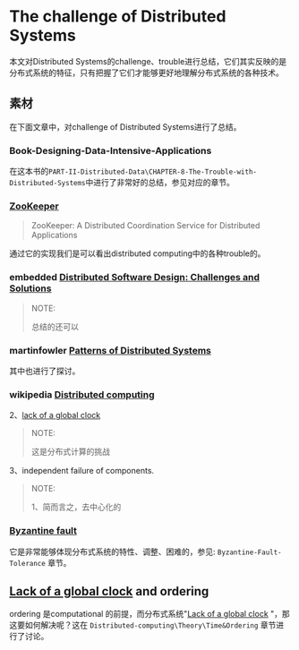 # The challenge of Distributed Systems

本文对Distributed Systems的challenge、trouble进行总结，它们其实反映的是分布式系统的特征，只有把握了它们才能够更好地理解分布式系统的各种技术。

## 素材

在下面文章中，对challenge of Distributed Systems进行了总结。

### Book-Designing-Data-Intensive-Applications

在这本书的`PART-II-Distributed-Data\CHAPTER-8-The-Trouble-with-Distributed-Systems`中进行了非常好的总结，参见对应的章节。

### [ZooKeeper](https://zookeeper.apache.org/doc/r3.6.2/zookeeperOver.html)

> ZooKeeper: A Distributed Coordination Service for Distributed Applications

通过它的实现我们是可以看出distributed computing中的各种trouble的。



### embedded [Distributed Software Design: Challenges and Solutions](https://www.embedded.com/distributed-software-design-challenges-and-solutions/)

> NOTE: 
>
> 总结的还可以

### martinfowler [Patterns of Distributed Systems](https://martinfowler.com/articles/patterns-of-distributed-systems/)

其中也进行了探讨。

### wikipedia [Distributed computing](https://en.wikipedia.org/wiki/Distributed_computing)

2、[lack of a global clock](https://en.wikipedia.org/wiki/Clock_synchronization)

> NOTE: 
>
> 这是分布式计算的挑战

3、independent failure of components.

> NOTE: 
>
> 1、简而言之，去中心化的

### [Byzantine fault](https://en.wikipedia.org/wiki/Byzantine_fault)

它是非常能够体现分布式系统的特性、调整、困难的，参见: `Byzantine-Fault-Tolerance` 章节。



## [Lack of a global clock](https://en.wikipedia.org/wiki/Clock_synchronization) and ordering

ordering 是computational 的前提，而分布式系统"[Lack of a global clock](https://en.wikipedia.org/wiki/Clock_synchronization) "，那这要如何解决呢？这在 `Distributed-computing\Theory\Time&Ordering` 章节进行了讨论。
